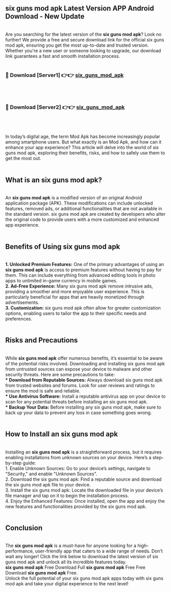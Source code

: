 ## six guns mod apk Latest Version APP Android Download - New Update
<br>
Are you searching for the latest version of the <strong>six guns mod apk</strong>? Look no further! We provide a free and secure download link for the official six guns mod apk, ensuring you get the most up-to-date and trusted version. Whether you're a new user or someone looking to upgrade, our download link guarantees a fast and smooth installation process.
<br>
<br>
<h3>🔴 Download [Server1] 👉👉 <a href="https://modyolo.store/six+guns+mod+apk">six_guns_mod_apk</a></h3><br>
<br>
<h3>🔴 Download [Server2] 👉👉 <a href="https://modyolo.store/six+guns+mod+apk">six_guns_mod_apk</a></h3><br>
<br>
<br>
In today’s digital age, the term Mod Apk has become increasingly popular among smartphone users. But what exactly is an Mod Apk, and how can it enhance your app experience? This article will delve into the world of six guns mod apk, exploring their benefits, risks, and how to safely use them to get the most out.
<br>
<br>
<h2>What is an six guns mod apk?</h2>
<br>
An <strong>six guns mod apk</strong> is a modified version of an original Android application package (APK). These modifications can include unlocked features, removed ads, or additional functionalities that are not available in the standard version. six guns mod apk are created by developers who alter the original code to provide users with a more customized and enhanced app experience.
<br>
<br>
<h2>Benefits of Using six guns mod apk</h2>
<br>
<strong> 1. Unlocked Premium Features:</strong> One of the primary advantages of using an <strong>six guns mod apk</strong> is access to premium features without having to pay for them. This can include everything from advanced editing tools in photo apps to unlimited in-game currency in mobile games.
<br>
<strong> 2. Ad-Free Experience:</strong> Many six guns mod apk remove intrusive ads, providing a smoother and more enjoyable user experience. This is particularly beneficial for apps that are heavily monetized through advertisements.
<br>
<strong> 3. Customization:</strong> six guns mod apk often allow for greater customization options, enabling users to tailor the app to their specific needs and preferences.
<br>
<br>
<h2>Risks and Precautions</h2>
<br>
While <strong>six guns mod apk</strong> offer numerous benefits, it’s essential to be aware of the potential risks involved. Downloading and installing six guns mod apk from untrusted sources can expose your device to malware and other security threats. Here are some precautions to take:
<br>
<strong> * Download from Reputable Sources:</strong> Always download six guns mod apk from trusted websites and forums. Look for user reviews and ratings to ensure the mod is safe and reliable.
<br>
<strong> * Use Antivirus Software:</strong> Install a reputable antivirus app on your device to scan for any potential threats before installing an six guns mod apk.
<br>
<strong> * Backup Your Data:</strong> Before installing any six guns mod apk, make sure to back up your data to prevent any loss in case something goes wrong.
<br>
<br>
<h2>How to Install an six guns mod apk</h2>
<br>
Installing an <strong>six guns mod apk</strong> is a straightforward process, but it requires enabling installations from unknown sources on your device. Here’s a step-by-step guide:
<br>
 1. Enable Unknown Sources: Go to your device’s settings, navigate to "Security," and enable "Unknown Sources".
<br>
 2. Download the six guns mod apk: Find a reputable source and download the six guns mod apk file to your device.
<br>
 3. Install the six guns mod apk: Locate the downloaded file in your device’s file manager and tap on it to begin the installation process.
<br>
 4. Enjoy the Enhanced Features: Once installed, open the app and enjoy the new features and functionalities provided by the six guns mod apk.
<br>
<br>
<h2><strong>Conclusion</strong></h2>
<br>
The <strong>six guns mod apk</strong> is a must-have for anyone looking for a high-performance, user-friendly app that caters to a wide range of needs. Don’t wait any longer! Click the link below to download the latest version of six guns mod apk and unlock all its incredible features today.
<br>
<strong>six guns mod apk</strong> Free Download Full <strong>six guns mod apk</strong> Free Free Download <strong>six guns mod apk</strong> Free.
<br>
Unlock the full potential of your six guns mod apk apps today with six guns mod apk and take your digital experience to the next level!